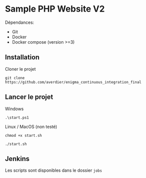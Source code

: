 # Sample PHP Website V2

Dépendances:
- Git
- Docker
- Docker compose (version >=3)

## Installation

Cloner le projet
```
git clone https://github.com/averdier/enigma_continuous_integration_final
```

## Lancer le projet

Windows
```
.\start.ps1
```

Linux / MacOS (non testé)
```
chmod +x start.sh

./start.sh
```

## Jenkins

Les scripts sont disponibles dans le dossier `jobs`